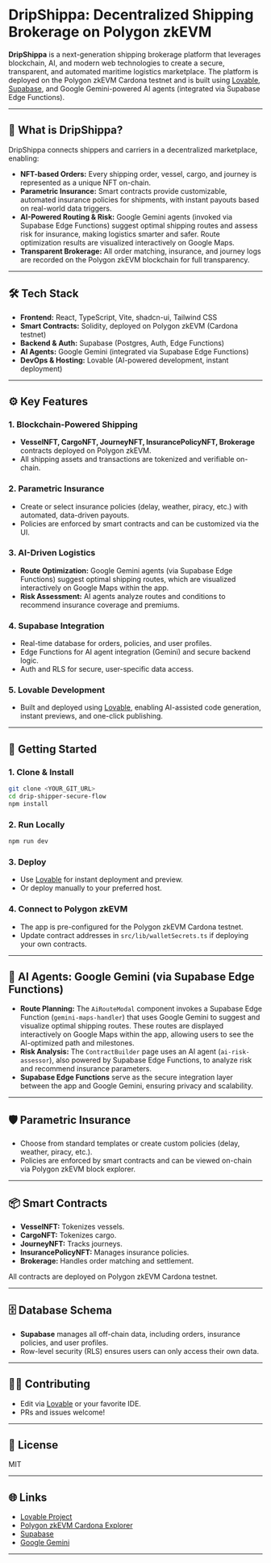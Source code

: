 # DripShippa: Decentralized Shipping Brokerage on Polygon zkEVM

**DripShippa** is a next-generation shipping brokerage platform that leverages blockchain, AI, and modern web technologies to create a secure, transparent, and automated maritime logistics marketplace. The platform is deployed on the Polygon zkEVM Cardona testnet and is built using [Lovable](https://lovable.dev/), [Supabase](https://supabase.com/), and Google Gemini-powered AI agents (integrated via Supabase Edge Functions).

---

## 🚢 What is DripShippa?

DripShippa connects shippers and carriers in a decentralized marketplace, enabling:

- **NFT-based Orders:** Every shipping order, vessel, cargo, and journey is represented as a unique NFT on-chain.
- **Parametric Insurance:** Smart contracts provide customizable, automated insurance policies for shipments, with instant payouts based on real-world data triggers.
- **AI-Powered Routing & Risk:** Google Gemini agents (invoked via Supabase Edge Functions) suggest optimal shipping routes and assess risk for insurance, making logistics smarter and safer. Route optimization results are visualized interactively on Google Maps.
- **Transparent Brokerage:** All order matching, insurance, and journey logs are recorded on the Polygon zkEVM blockchain for full transparency.

---

## 🛠️ Tech Stack

- **Frontend:** React, TypeScript, Vite, shadcn-ui, Tailwind CSS
- **Smart Contracts:** Solidity, deployed on Polygon zkEVM (Cardona testnet)
- **Backend & Auth:** Supabase (Postgres, Auth, Edge Functions)
- **AI Agents:** Google Gemini (integrated via Supabase Edge Functions)
- **DevOps & Hosting:** Lovable (AI-powered development, instant deployment)

---

## ⚙️ Key Features

### 1. Blockchain-Powered Shipping

- **VesselNFT, CargoNFT, JourneyNFT, InsurancePolicyNFT, Brokerage** contracts deployed on Polygon zkEVM.
- All shipping assets and transactions are tokenized and verifiable on-chain.

### 2. Parametric Insurance

- Create or select insurance policies (delay, weather, piracy, etc.) with automated, data-driven payouts.
- Policies are enforced by smart contracts and can be customized via the UI.

### 3. AI-Driven Logistics

- **Route Optimization:** Google Gemini agents (via Supabase Edge Functions) suggest optimal shipping routes, which are visualized interactively on Google Maps within the app.
- **Risk Assessment:** AI agents analyze routes and conditions to recommend insurance coverage and premiums.

### 4. Supabase Integration

- Real-time database for orders, policies, and user profiles.
- Edge Functions for AI agent integration (Gemini) and secure backend logic.
- Auth and RLS for secure, user-specific data access.

### 5. Lovable Development

- Built and deployed using [Lovable](https://lovable.dev/), enabling AI-assisted code generation, instant previews, and one-click publishing.

---

## 🚀 Getting Started

### 1. Clone & Install

```sh
git clone <YOUR_GIT_URL>
cd drip-shipper-secure-flow
npm install
```

### 2. Run Locally

```sh
npm run dev
```

### 3. Deploy

- Use [Lovable](https://lovable.dev/projects/aa64918e-77d9-4e4d-acf0-ccf436c91336) for instant deployment and preview.
- Or deploy manually to your preferred host.

### 4. Connect to Polygon zkEVM

- The app is pre-configured for the Polygon zkEVM Cardona testnet.
- Update contract addresses in `src/lib/walletSecrets.ts` if deploying your own contracts.

---

## 🧠 AI Agents: Google Gemini (via Supabase Edge Functions)

- **Route Planning:** The `AiRouteModal` component invokes a Supabase Edge Function (`gemini-maps-handler`) that uses Google Gemini to suggest and visualize optimal shipping routes. These routes are displayed interactively on Google Maps within the app, allowing users to see the AI-optimized path and milestones.
- **Risk Analysis:** The `ContractBuilder` page uses an AI agent (`ai-risk-assessor`), also powered by Supabase Edge Functions, to analyze risk and recommend insurance parameters.
- **Supabase Edge Functions** serve as the secure integration layer between the app and Google Gemini, ensuring privacy and scalability.

---

## 🛡️ Parametric Insurance

- Choose from standard templates or create custom policies (delay, weather, piracy, etc.).
- Policies are enforced by smart contracts and can be viewed on-chain via Polygon zkEVM block explorer.

---

## 📦 Smart Contracts

- **VesselNFT:** Tokenizes vessels.
- **CargoNFT:** Tokenizes cargo.
- **JourneyNFT:** Tracks journeys.
- **InsurancePolicyNFT:** Manages insurance policies.
- **Brokerage:** Handles order matching and settlement.

All contracts are deployed on Polygon zkEVM Cardona testnet.

---

## 🗄️ Database Schema

- **Supabase** manages all off-chain data, including orders, insurance policies, and user profiles.
- Row-level security (RLS) ensures users can only access their own data.

---

## 🧑‍💻 Contributing

- Edit via [Lovable](https://lovable.dev/projects/aa64918e-77d9-4e4d-acf0-ccf436c91336) or your favorite IDE.
- PRs and issues welcome!

---

## 📄 License

MIT

---

## 🌐 Links

- [Lovable Project](https://lovable.dev/projects/aa64918e-77d9-4e4d-acf0-ccf436c91336)
- [Polygon zkEVM Cardona Explorer](https://cardona-zkevm.polygonscan.com/)
- [Supabase](https://supabase.com/)
- [Google Gemini](https://deepmind.google/technologies/gemini/)

---
